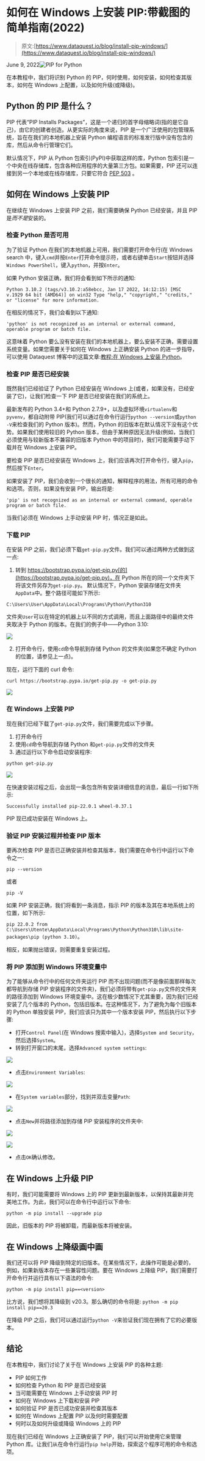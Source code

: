 # 如何在 Windows 上安装 PIP:带截图的简单指南(2022)

> 原文:[https://www.dataquest.io/blog/install-pip-windows/](https://www.dataquest.io/blog/install-pip-windows/)

June 9, 2022![PIP for Python](../Images/cad6d5d6143b45200c9b7eeefaf6c208.png)

在本教程中，我们将识别 Python 的 PIP，何时使用，如何安装，如何检查其版本，如何在 Windows 上配置，以及如何升级(或降级)。

## Python 的 PIP 是什么？

PIP 代表“PIP Installs Packages”，这是一个递归的首字母缩略词(指的是它自己)，由它的创建者创造。从更实际的角度来说，PIP 是一个广泛使用的包管理系统，旨在在我们的本地机器上安装 Python 编程语言的标准发行版中没有包含的库，然后从命令行管理它们。

默认情况下，PIP 从 Python 包索引(PyPI)中获取这样的库，Python 包索引是一个中央在线存储库，包含各种应用程序的大量第三方包。如果需要，PIP 还可以连接到另一个本地或在线存储库，只要它符合 [PEP 503](https://www.python.org/dev/peps/pep-0503/) 。

## 如何在 Windows 上安装 PIP

在继续在 Windows 上安装 PIP 之前，我们需要确保 Python 已经安装，并且 PIP 是*而不是*安装的。

### 检查 Python 是否可用

为了验证 Python 在我们的本地机器上可用，我们需要打开命令行(在 Windows search 中，键入`cmd`并按`Enter`打开命令提示符，或者右键单击`Start`按钮并选择`Windows PowerShell`，键入`python`，并按`Enter`。

如果 Python 安装正确，我们将会看到如下所示的通知:

`Python 3.10.2 (tags/v3.10.2:a58ebcc, Jan 17 2022, 14:12:15) [MSC v.1929 64 bit (AMD64)] on win32 Type "help," "copyright," "credits," or "license" for more information.`

在相反的情况下，我们会看到以下通知:

`'python' is not recognized as an internal or external command, operable program or batch file.`

这意味着 Python 要么没有安装在我们的本地机器上，要么安装不正确，需要设置系统变量。如果您需要关于如何在 Windows 上正确安装 Python 的进一步指导，可以使用 Dataquest 博客中的这篇文章:[教程:在 Windows 上安装 Python](https://www.dataquest.io/blog/installing-python-on-windows/)。

### 检查 PIP 是否已经安装

既然我们已经验证了 Python 已经安装在 Windows 上(或者，如果没有，已经安装了它)，让我们检查一下 PIP 是否已经安装在我们的系统上。

最新发布的 Python 3.4+和 Python 2.7.9+，以及虚拟环境`virtualenv`和`pyvenv`，都自动附带 PIP(我们可以通过在命令行运行`python --version`或`python -V`来检查我们的 Python 版本)。然而，Python 的旧版本在默认情况下没有这个优势。如果我们使用较旧的 Python 版本，但由于某种原因无法升级(例如，当我们必须使用与较新版本不兼容的旧版本 Python 中的项目时)，我们可能需要手动下载并在 Windows 上安装 PIP。

要检查 PIP 是否已经安装在 Windows 上，我们应该再次打开命令行，键入`pip`，然后按下`Enter`。

如果安装了 PIP，我们会收到一个很长的通知，解释程序的用法，所有可用的命令和选项。否则，如果没有安装 PIP，输出将是:

`'pip' is not recognized as an internal or external command, operable program or batch file.`

当我们必须在 Windows 上手动安装 PIP 时，情况正是如此。

### 下载 PIP

在安装 PIP 之前，我们必须下载`get-pip.py`文件。我们可以通过两种方式做到这一点:

1.  转到 https://bootstrap.pypa.io/get-pip.py[的](https://bootstrap.pypa.io/get-pip.py)，在 Python 所在的同一个文件夹下将该文件另存为`get-pip.py`。
    默认情况下，Python 安装存储在文件夹`AppData`中。整个路径可能如下所示:

`C:\Users\User\AppData\Local\Programs\Python\Python310`

文件夹`User`可以在特定的机器上以不同的方式调用，而且上面路径中的最终文件夹取决于 Python 的版本。在我们的例子中——Python 3.10:

![](../Images/e3b888ab97cfabb3063299f143b7403d.png)

2.  打开命令行，使用`cd`命令导航到存储 Python 的文件夹(如果您不确定 Python 的位置，请参见上一点)。

现在，运行下面的 curl 命令:

`curl https://bootstrap.pypa.io/get-pip.py -o get-pip.py`

![](../Images/4e03d29988f77101d2dfb352e3b8bede.png)

### 在 Windows 上安装 PIP

现在我们已经下载了`get-pip.py`文件，我们需要完成以下步骤。

1.  打开命令行
2.  使用`cd`命令导航到存储 Python 和`get-pip.py`文件的文件夹
3.  通过运行以下命令启动安装程序:

`python get-pip.py`

![](../Images/aa856dded4ecf2c6d0890da39bd9a815.png)

在快速安装过程之后，会出现一条包含所有安装详细信息的消息，最后一行如下所示:

`Successfully installed pip-22.0.1 wheel-0.37.1`

PIP 现已成功安装在 Windows 上。

### 验证 PIP 安装过程并检查 PIP 版本

要再次检查 PIP 是否已正确安装并检查其版本，我们需要在命令行中运行以下命令之一:

`pip --version`

或者

`pip -V`

如果 PIP 安装正确，我们将看到一条消息，指示 PIP 的版本及其在本地系统上的位置，如下所示:

`pip 22.0.2 from C:\Users\Utente\AppData\Local\Programs\Python\Python310\lib\site-packages\pip (python 3.10)`。

相反，如果抛出错误，则需要重复安装过程。

### 将 PIP 添加到 Windows 环境变量中

为了能够从命令行中的任何文件夹运行 PIP 而不出现问题(而不是像前面那样每次都导航到存储 PIP 安装程序的文件夹)，我们必须将带有`get-pip.py`文件的文件夹的路径添加到 Windows 环境变量中。这在极少数情况下尤其重要，因为我们已经安装了几个版本的 Python，包括旧版本。在这种情况下，为了避免为每个旧版本的 Python 单独安装 PIP，我们应该只为其中一个版本安装 PIP，然后执行以下步骤:

*   打开`Control Panel`(在 Windows 搜索中输入)，选择`System and Security`，然后选择`System`。
*   转到打开窗口的末尾，选择`Advanced system settings`:

![](../Images/5aa9eefc6274f7db904b106330991124.png)

*   点击`Environment Variables`:

![](../Images/f3fba3dc525135ba6d48beefc3fadb79.png)

*   在`System variables`部分，找到并双击变量`Path`:

![](../Images/a69d1366b72955f5d4f17b5ff069c7b7.png)

*   点击`New`并将路径添加到存储 PIP 安装程序的文件夹中:

![](../Images/e3f9aa6a3db176ef404be56a1dcbf938.png)

![](../Images/01a58451cb252b8b9af9459f3d65fdcd.png)

*   点击`OK`确认修改。

## 在 Windows 上升级 PIP

有时，我们可能需要将 Windows 上的 PIP 更新到最新版本，以保持其最新并完美地工作。为此，我们可以在命令行中运行以下命令:

`python -m pip install --upgrade pip`

因此，旧版本的 PIP 将被卸载，而最新版本将被安装。

## 在 Windows 上降级画中画

我们还可以将 PIP 降级到特定的旧版本。在某些情况下，此操作可能是必要的，例如，如果新版本存在一些兼容性问题。要在 Windows 上降级 PIP，我们需要打开命令行并运行具有以下语法的命令:

`python -m pip install pip==<version>`

比方说，我们想将其降级到 v20.3。那么确切的命令将是:
`python -m pip install pip==20.3`

在降级 PIP 之后，我们可以通过运行`python -V`来验证我们现在拥有了它的必要版本。

## 结论

在本教程中，我们讨论了关于在 Windows 上安装 PIP 的各种主题:

*   PIP 如何工作
*   如何检查 Python 和 PIP 是否已经安装
*   当可能需要在 Windows 上手动安装 PIP 时
*   如何在 Windows 上下载和安装 PIP
*   如何验证 PIP 是否已成功安装并检查其版本
*   如何在 Windows 上配置 PIP 以及何时需要配置
*   何时以及如何升级或降级 Windows 上的 PIP

现在我们已经在 Windows 上正确安装了 PIP，我们可以开始使用它来管理 Python 库。让我们从在命令行运行`pip help`开始，探索这个程序可用的命令和选项。